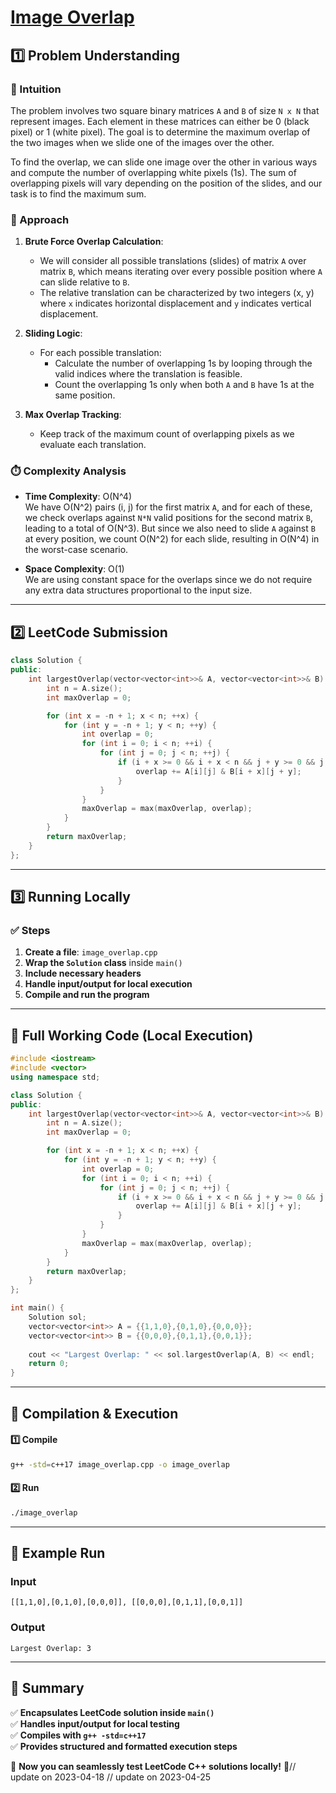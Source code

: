 # **[Image Overlap](https://leetcode.com/problems/image-overlap/description/)**  

## **1️⃣ Problem Understanding**  
### **📌 Intuition**  
The problem involves two square binary matrices `A` and `B` of size `N x N` that represent images. Each element in these matrices can either be 0 (black pixel) or 1 (white pixel). The goal is to determine the maximum overlap of the two images when we slide one of the images over the other.

To find the overlap, we can slide one image over the other in various ways and compute the number of overlapping white pixels (1s). The sum of overlapping pixels will vary depending on the position of the slides, and our task is to find the maximum sum.

### **🚀 Approach**  
1. **Brute Force Overlap Calculation**: 
   - We will consider all possible translations (slides) of matrix `A` over matrix `B`, which means iterating over every possible position where `A` can slide relative to `B`.
   - The relative translation can be characterized by two integers (x, y) where `x` indicates horizontal displacement and `y` indicates vertical displacement.
   
2. **Sliding Logic**:
   - For each possible translation:
     - Calculate the number of overlapping 1s by looping through the valid indices where the translation is feasible.
     - Count the overlapping 1s only when both `A` and `B` have 1s at the same position.

3. **Max Overlap Tracking**:
   - Keep track of the maximum count of overlapping pixels as we evaluate each translation.

### **⏱️ Complexity Analysis**  
- **Time Complexity**: O(N^4)  
   We have O(N^2) pairs (i, j) for the first matrix `A`, and for each of these, we check overlaps against `N*N` valid positions for the second matrix `B`, leading to a total of O(N^3). But since we also need to slide `A` against `B` at every position, we count O(N^2) for each slide, resulting in O(N^4) in the worst-case scenario.

- **Space Complexity**: O(1)  
   We are using constant space for the overlaps since we do not require any extra data structures proportional to the input size.

---  

## **2️⃣ LeetCode Submission**  
```cpp
class Solution {
public:
    int largestOverlap(vector<vector<int>>& A, vector<vector<int>>& B) {
        int n = A.size();
        int maxOverlap = 0;

        for (int x = -n + 1; x < n; ++x) {
            for (int y = -n + 1; y < n; ++y) {
                int overlap = 0;
                for (int i = 0; i < n; ++i) {
                    for (int j = 0; j < n; ++j) {
                        if (i + x >= 0 && i + x < n && j + y >= 0 && j + y < n) {
                            overlap += A[i][j] & B[i + x][j + y];
                        }
                    }
                }
                maxOverlap = max(maxOverlap, overlap);
            }
        }
        return maxOverlap;
    }
};  
```  

---  

## **3️⃣ Running Locally**  
### **✅ Steps**  
1. **Create a file**: `image_overlap.cpp`  
2. **Wrap the `Solution` class** inside `main()`  
3. **Include necessary headers**  
4. **Handle input/output for local execution**  
5. **Compile and run the program**  

---  

## **📝 Full Working Code (Local Execution)**  
```cpp
#include <iostream>
#include <vector>
using namespace std;

class Solution {
public:
    int largestOverlap(vector<vector<int>>& A, vector<vector<int>>& B) {
        int n = A.size();
        int maxOverlap = 0;

        for (int x = -n + 1; x < n; ++x) {
            for (int y = -n + 1; y < n; ++y) {
                int overlap = 0;
                for (int i = 0; i < n; ++i) {
                    for (int j = 0; j < n; ++j) {
                        if (i + x >= 0 && i + x < n && j + y >= 0 && j + y < n) {
                            overlap += A[i][j] & B[i + x][j + y];
                        }
                    }
                }
                maxOverlap = max(maxOverlap, overlap);
            }
        }
        return maxOverlap;
    }
};

int main() {
    Solution sol;
    vector<vector<int>> A = {{1,1,0},{0,1,0},{0,0,0}};
    vector<vector<int>> B = {{0,0,0},{0,1,1},{0,0,1}};
    
    cout << "Largest Overlap: " << sol.largestOverlap(A, B) << endl;
    return 0;
}
```  

---  

## **🔧 Compilation & Execution**  
#### **1️⃣ Compile**  
```bash
g++ -std=c++17 image_overlap.cpp -o image_overlap
```  

#### **2️⃣ Run**  
```bash
./image_overlap
```  

---  

## **🎯 Example Run**  
### **Input**  
```
[[1,1,0],[0,1,0],[0,0,0]], [[0,0,0],[0,1,1],[0,0,1]]
```  
### **Output**  
```
Largest Overlap: 3
```  

---  

## **📌 Summary**  
✅ **Encapsulates LeetCode solution inside `main()`**  
✅ **Handles input/output for local testing**  
✅ **Compiles with `g++ -std=c++17`**  
✅ **Provides structured and formatted execution steps**  

🚀 **Now you can seamlessly test LeetCode C++ solutions locally!** 🚀// update on 2023-04-18
// update on 2023-04-25
